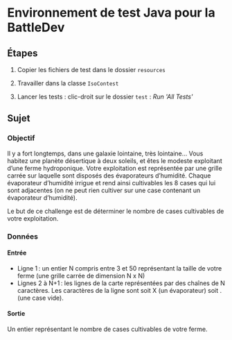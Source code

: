 # Environnement de test Java pour la BattleDev

## Étapes

1. Copier les fichiers de test dans le dossier `resources`

2. Travailler dans la classe `IsoContest`

3. Lancer les tests : clic-droit sur le dossier `test` : *Run 'All Tests'*

## Sujet

### Objectif

Il y a fort longtemps, dans une galaxie lointaine, très lointaine… Vous habitez une planète désertique à deux soleils, et êtes le modeste exploitant d’une ferme hydroponique. Votre exploitation est représentée par une grille carrée sur laquelle sont disposés des évaporateurs d’humidité. Chaque évaporateur d’humidité irrigue et rend ainsi cultivables les 8 cases qui lui sont adjacentes (on ne peut rien cultiver sur une case contenant un évaporateur d’humidité).

Le but de ce challenge est de déterminer le nombre de cases cultivables de votre exploitation.


### Données

#### Entrée

* Ligne 1 : un entier N compris entre 3 et 50 représentant la taille de votre ferme (une grille carrée de dimension N x N)
* Lignes 2 à N+1 : les lignes de la carte représentées par des chaînes de N caractères. Les caractères de la ligne sont soit X (un évaporateur) soit . (une case vide).

#### Sortie

Un entier représentant le nombre de cases cultivables de votre ferme.